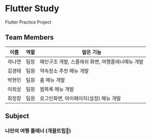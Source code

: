 # Flutter Study
Flutter Practice Project 

## Team Members
|이름|역할|맡은 기능|
|---|---|---------|
|곽나연|팀장|메인구조 개발, 스플래쉬 화면, 여행플래너메뉴 개발|
|김경태|팀원|약속장소 추천 메뉴 개발|
|박현민|팀원|홈 메뉴 개발|
|이희상|팀원|찜목록 메뉴 개발|
|최정창|팀원|로그인화면, 마이페이지(설정) 메뉴 개발|


## Subject
### 나만의 여행 플래너 (개꿀트립🍯)

